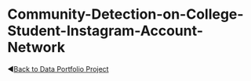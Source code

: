 # Community-Detection-on-College-Student-Instagram-Account-Network

◀️[Back to Data Portfolio Project](https://github.com/iqbalhani57/Data-Project-Portofolio)

